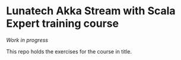 # Lunatech Akka Stream with Scala Expert training course

_Work in progress_

This repo holds the exercises for the course in title.


